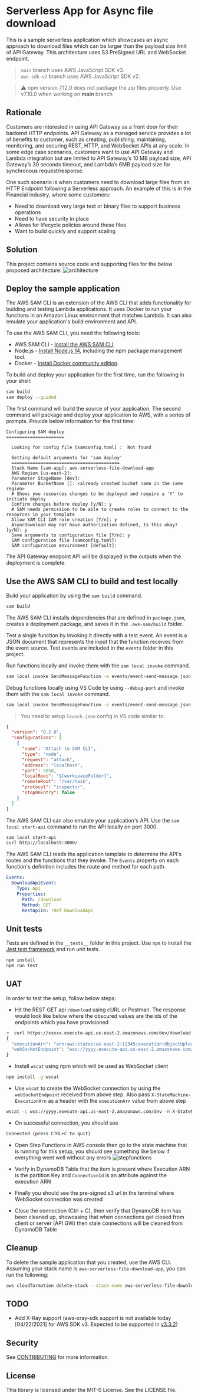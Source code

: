 # Serverless App for Async file download

This is a sample serverless application which showcases an async approach to download files which can be larger than the payload size limit of API Gateway.
This architecture uses S3 PreSigned URL and WebSocket endpoint.

> `main` branch uses AWS JavaScript SDK v3.  
> `aws-sdk-v2` branch uses AWS JavaScript SDK v2.

> :warning: npm version 7.12.0 does not package the zip files properly. Use v7.10.0 when working on **main** branch

## Rationale
Customers are interested in using API Gateway as a front door for their backend HTTP endpoints. API Gateway as a managed service provides a lot of benefits to customer, such as creating, publishing, maintaining, monitoring, and securing REST, HTTP, and WebSocket APIs at any scale. In some edge case scenarios, customers want to use API Gateway and Lambda integration but are limited to API Gateway’s 10 MB payload size, API Gateway’s 30 seconds timeout, and Lambda’s 6MB payload size for synchronous request/response.

One such scenario is when customers need to download large files from an HTTP Endpoint following a Serverless approach. An example of this is in the Financial industry, where some customers:

 - Need to download very large text or binary files to support business operations
 - Need to have security in place
 - Allows for lifecycle policies around these files
 - Want to build quickly and support scaling

## Solution
This project contains source code and supporting files for the below proposed architecture:
![architecture](serverless-file-download.jpg)

## Deploy the sample application

The AWS SAM CLI is an extension of the AWS CLI that adds functionality for building and testing Lambda applications. It uses Docker to run your functions in an Amazon Linux environment that matches Lambda. It can also emulate your application's build environment and API.

To use the AWS SAM CLI, you need the following tools:

* AWS SAM CLI - [Install the AWS SAM CLI](https://docs.aws.amazon.com/serverless-application-model/latest/developerguide/serverless-sam-cli-install.html).
* Node.js - [Install Node.js 14](https://nodejs.org/en/), including the npm package management tool.
* Docker - [Install Docker community edition](https://hub.docker.com/search/?type=edition&offering=community).

To build and deploy your application for the first time, run the following in your shell:

```bash
sam build
sam deploy --guided
```

The first command will build the source of your application. The second command will package and deploy your application to AWS, with a series of prompts. Provide below information for the first time:

```
Configuring SAM deploy
======================

  Looking for config file [samconfig.toml] :  Not found

  Setting default arguments for 'sam deploy'
  =========================================
  Stack Name [sam-app]: aws-serverless-file-download-app
  AWS Region [us-east-2]: 
  Parameter StageName [dev]: 
  Parameter BucketName []: <already created bucket name in the same region>
  # Shows you resources changes to be deployed and require a 'Y' to initiate deploy
  Confirm changes before deploy [y/N]: y
  # SAM needs permission to be able to create roles to connect to the resources in your template
  Allow SAM CLI IAM role creation [Y/n]: y
  AsyncDownload may not have authorization defined, Is this okay? [y/N]: y
  Save arguments to configuration file [Y/n]: y
  SAM configuration file [samconfig.toml]: 
  SAM configuration environment [default]: 
```

The API Gateway endpoint API will be displayed in the outputs when the deployment is complete.

## Use the AWS SAM CLI to build and test locally

Build your application by using the `sam build` command.

```bash
sam build
```

The AWS SAM CLI installs dependencies that are defined in `package.json`, creates a deployment package, and saves it in the `.aws-sam/build` folder.

Test a single function by invoking it directly with a test event. An event is a JSON document that represents the input that the function receives from the event source. Test events are included in the `events` folder in this project.

Run functions locally and invoke them with the `sam local invoke` command.

```bash
sam local invoke SendMessageFunction -e events/event-send-message.json
```

Debug functions locally using VS Code by using `--debug-port` and invoke them with the `sam local invoke` command.

```bash
sam local invoke SendMessageFunction -e events/event-send-message.json --debug-port 5858
```

> You need to setup `launch.json` config in VS code similar to:
```json
{
  "version": "0.2.0",
  "configurations": [
    {
      "name": "Attach to SAM CLI",
      "type": "node",
      "request": "attach",
      "address": "localhost",
      "port": 5858,
      "localRoot": "${workspaceFolder}",
      "remoteRoot": "/var/task",
      "protocol": "inspector",
      "stopOnEntry": false
    }
  ]
}
```

The AWS SAM CLI can also emulate your application's API. Use the `sam local start-api` command to run the API locally on port 3000.

```bash
sam local start-api
curl http://localhost:3000/
```

The AWS SAM CLI reads the application template to determine the API's routes and the functions that they invoke. The `Events` property on each function's definition includes the route and method for each path.

```yaml
Events:
  DownloadApiEvent:
    Type: Api
    Properties:
      Path: /download
      Method: GET
      RestApiId: !Ref DownloadApi
```
## Unit tests

Tests are defined in the `__tests__` folder in this project. Use `npm` to install the [Jest test framework](https://jestjs.io/) and run unit tests.

```bash
npm install
npm run test
```

## UAT
In order to test the setup, follow below steps:

 - Hit the REST GET api `/download` using cURL or Postman. The response would look like below where the obscured values are the ids of the endpoints which you have provisioned
```bash
➜  curl https://xxxxx.execute-api.us-east-2.amazonaws.com/dev/download
{
  "executionArn": "arn:aws:states:us-east-2:12345:execution:ObjectUploaderStateMachine:dd45133d-9f10-4dbd-8259-9ee37930b52f",
  "webSocketEndpoint": "wss://yyyy.execute-api.us-east-2.amazonaws.com/dev"
}
```

 - Install `wscat` using npm which will be used as WebSocket client

 ```bash
 npm install -g wscat
 ```

 - Use `wscat` to create the WebSocket connection by using the `webSocketEndpoint` received from above step. Also pass `X-StateMachine-ExecutionArn` as a header with the `executionArn` value from above step

  ```bash
  wscat -c wss://yyyy.execute-api.us-east-2.amazonaws.com/dev -H X-StateMachine-ExecutionArn:"arn:aws:states:us-east-2:12345:execution:ObjectUploaderStateMachine-Hj4TEGMxHdqv:dd45133d-9f10-4dbd-8259-9ee37930b52f"
  ```

  - On successful connection, you should see

```bash
Connected (press CTRL+C to quit)
```

 - Open Step Functions in AWS console then go to the state machine that is running for this setup, you should see something like below if everything went well without any errors
![stepfunctions](step-functions-ui.png)

 - Verify in DynamoDB Table that the item is present where Execution ARN is the partition Key and `ConnectionId` is an attribute against the execution ARN

 - Finally you should see the pre-signed s3 url in the terminal where WebSocket connection was created

 - Close the connection (Ctrl + C), then verify that DynamoDB item has been cleaned up, showcasing that when connections get closed from client or server (API GW) then stale connections will be cleaned from DynamoDB Table


## Cleanup

To delete the sample application that you created, use the AWS CLI. Assuming your stack name is `aws-serverless-file-download-app`, you can run the following:

```bash
aws cloudformation delete-stack --stack-name aws-serverless-file-download-app
```

## TODO
- Add X-Ray support (aws-xray-sdk support is not available today [04/22/2021] for AWS SDK v3. Expected to be supported in [v3.3.2](https://github.com/aws/aws-xray-sdk-node/issues/294#issuecomment-818321582))

## Security

See [CONTRIBUTING](CONTRIBUTING.md#security-issue-notifications) for more information.

## License

This library is licensed under the MIT-0 License. See the LICENSE file.

